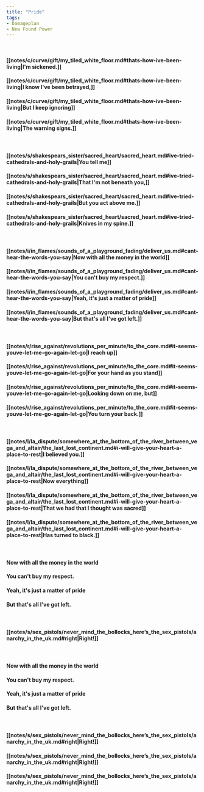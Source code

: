 ```yaml
---
title: "Pride"
tags:
- Damageplan
- New Found Power
---
```

&nbsp;
#### [[notes/c/curve/gift/my_tiled_white_floor.md#thats-how-ive-been-living|I'm sickened.]]
#### [[notes/c/curve/gift/my_tiled_white_floor.md#thats-how-ive-been-living|I know I've been betrayed,]]
#### [[notes/c/curve/gift/my_tiled_white_floor.md#thats-how-ive-been-living|But I keep ignoring]]
#### [[notes/c/curve/gift/my_tiled_white_floor.md#thats-how-ive-been-living|The warning signs.]]
&nbsp;
#### [[notes/s/shakespears_sister/sacred_heart/sacred_heart.md#ive-tried-cathedrals-and-holy-grails|You tell me]]
#### [[notes/s/shakespears_sister/sacred_heart/sacred_heart.md#ive-tried-cathedrals-and-holy-grails|That I'm not beneath you,]]
#### [[notes/s/shakespears_sister/sacred_heart/sacred_heart.md#ive-tried-cathedrals-and-holy-grails|But you act above me.]]
#### [[notes/s/shakespears_sister/sacred_heart/sacred_heart.md#ive-tried-cathedrals-and-holy-grails|Knives in my spine.]]
&nbsp;
#### [[notes/i/in_flames/sounds_of_a_playground_fading/deliver_us.md#cant-hear-the-words-you-say|Now with all the money in the world]]
#### [[notes/i/in_flames/sounds_of_a_playground_fading/deliver_us.md#cant-hear-the-words-you-say|You can't buy my respect.]]
#### [[notes/i/in_flames/sounds_of_a_playground_fading/deliver_us.md#cant-hear-the-words-you-say|Yeah, it's just a matter of pride]]
#### [[notes/i/in_flames/sounds_of_a_playground_fading/deliver_us.md#cant-hear-the-words-you-say|But that's all I've got left.]]
&nbsp;
#### [[notes/r/rise_against/revolutions_per_minute/to_the_core.md#it-seems-youve-let-me-go-again-let-go|I reach up]]
#### [[notes/r/rise_against/revolutions_per_minute/to_the_core.md#it-seems-youve-let-me-go-again-let-go|For your hand as you stand]]
#### [[notes/r/rise_against/revolutions_per_minute/to_the_core.md#it-seems-youve-let-me-go-again-let-go|Looking down on me, but]]
#### [[notes/r/rise_against/revolutions_per_minute/to_the_core.md#it-seems-youve-let-me-go-again-let-go|You turn your back.]]
&nbsp;
#### [[notes/l/la_dispute/somewhere_at_the_bottom_of_the_river_between_vega_and_altair/the_last_lost_continent.md#i-will-give-your-heart-a-place-to-rest|I believed you.]]
#### [[notes/l/la_dispute/somewhere_at_the_bottom_of_the_river_between_vega_and_altair/the_last_lost_continent.md#i-will-give-your-heart-a-place-to-rest|Now everything]]
#### [[notes/l/la_dispute/somewhere_at_the_bottom_of_the_river_between_vega_and_altair/the_last_lost_continent.md#i-will-give-your-heart-a-place-to-rest|That we had that I thought was sacred]]
#### [[notes/l/la_dispute/somewhere_at_the_bottom_of_the_river_between_vega_and_altair/the_last_lost_continent.md#i-will-give-your-heart-a-place-to-rest|Has turned to black.]]
&nbsp;
#### Now with all the money in the world
#### You can't buy my respect.
#### Yeah, it's just a matter of pride
#### But that's all I've got left.
&nbsp;
#### [[notes/s/sex_pistols/never_mind_the_bollocks_here’s_the_sex_pistols/anarchy_in_the_uk.md#right|Right!]]
&nbsp;
#### Now with all the money in the world
#### You can't buy my respect.
#### Yeah, it's just a matter of pride
#### But that's all I've got left.
&nbsp;
#### [[notes/s/sex_pistols/never_mind_the_bollocks_here’s_the_sex_pistols/anarchy_in_the_uk.md#right|Right!]]
#### [[notes/s/sex_pistols/never_mind_the_bollocks_here’s_the_sex_pistols/anarchy_in_the_uk.md#right|Right!]]
#### [[notes/s/sex_pistols/never_mind_the_bollocks_here’s_the_sex_pistols/anarchy_in_the_uk.md#right|Right!]]
